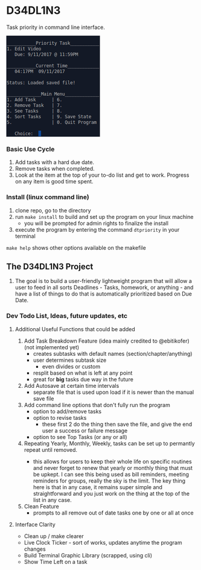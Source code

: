 # D34DL1N3

Task priority in command line interface.

<img src="screenshot_09112017.png" align="center">

### Basic Use Cycle

1. Add tasks with a hard due date.
2. Remove tasks when completed.
3. Look at the item at the top of your to-do list and get to work. Progress on any item is good time spent.

### Install (linux command line)

1. clone repo, go to the directory
2. run ````make install```` to build and set up the program on your linux machine
	* you will be prompted for admin rights to finalize the install
3. execute the program by entering the command ````dtpriority```` in your terminal

````make help```` shows other options available on the makefile

## The D34DL1N3 Project

1. The goal is to build a user-friendly lightweight program that will allow a user to feed in all sorts Deadlines - Tasks, homework, or anything - and have a list of things to do that is automatically prioritized based on Due Date.

### Dev Todo List, Ideas, future updates, etc

1. Additional Useful Functions that could be added
    1. Add Task Breakdown Feature (idea mainly credited to @ebitikofer) (not implemented yet)
	    * creates subtasks with default names (section/chapter/anything)
	    * user determines subtask size
		    * even divides or custom
	    * resplit based on what is left at any point
	    * great for **big** tasks due way in the future
	2. Add Autosave at certain time intervals
	    * separate file that is used upon load if it is newer than the manual save file
	3. Add command line options that don't fully run the program
	    * option to add/remove tasks
	    * option to revise tasks
	        * these first 2 do the thing then save the file, and give the end user a success or failure message
	    * option to see Top Tasks (or any or all)
	4. Repeating Yearly, Monthly, Weekly, <specified day count> tasks can be set up to permantly repeat until removed. 
		* this allows for users to keep their whole life on specific routines and never forget to renew that yearly or monthly thing that must be upkept. I can see this being used as bill reminders, meeting reminders for groups, really the sky is the limit. The key thing here is that in any case, it remains super simple and straightforward and you just work on the thing at the top of the list in any case.
	5. Clean Feature 
		* prompts to all remove out of date tasks one by one or all at once 

2. Interface Clarity
	* Clean up / make clearer
	* Live Clock Ticker - sort of works, updates anytime the program changes
	* Build Terminal Graphic Library (scrapped, using cli) 
	* Show Time Left on a task
